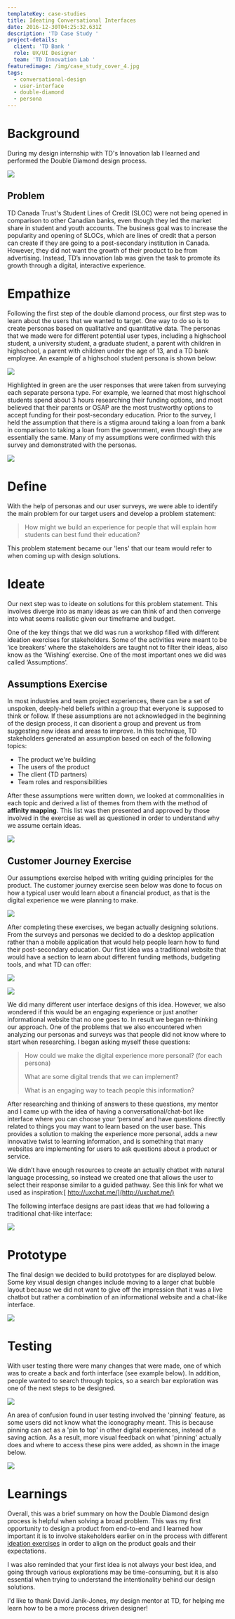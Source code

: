 ```yaml
---
templateKey: case-studies
title: Ideating Conversational Interfaces
date: 2016-12-30T04:25:32.631Z
description: 'TD Case Study '
project-details:
  client: 'TD Bank '
  role: UX/UI Designer
  team: 'TD Innovation Lab '
featuredimage: /img/case_study_cover_4.jpg
tags:
  - conversational-design
  - user-interface
  - double-diamond
  - persona
---
```

# Background

During my design internship with TD's Innovation lab I learned and performed the Double Diamond design process.

![](/img/double_diamond.png)

## Problem

TD Canada Trust's Student Lines of Credit (SLOC) were not being opened in comparison to other Canadian banks, even though they led the market share in student and youth accounts. The business goal was to increase the popularity and opening of SLOCs, which are lines of credit that a person can create if they are going to a post-secondary institution in Canada. However, they did not want the growth of their product to be from advertising. Instead, TD’s innovation lab was given the task to promote its growth through a digital, interactive experience.

# Empathize

Following the first step of the double diamond process, our first step was to learn about the users that we wanted to target. One way to do so is to create personas based on qualitative and quantitative data. The personas that we made were for different potential user types, including a highschool student, a university student, a graduate student, a parent with children in highschool, a parent with children under the age of 13, and a TD bank employee. An example of a highschool student persona is shown below: 

![](/img/persona.png)

Highlighted in green are the user responses that were taken from surveying each separate persona type. For example, we learned that most highschool students spend about 3 hours researching their funding options, and most believed that their parents or OSAP are the most trustworthy options to accept funding for their post-secondary education. Prior to the survey, I  held the assumption that there is a stigma around taking a loan from a bank in comparison to taking a loan from the government, even though they are essentially the same. Many of my assumptions were confirmed with this survey and demonstrated with the personas. 

![](/img/survey_result_rankings.png)

# Define

With the help of personas and our user surveys, we were able to identify the main problem for our target users and develop a problem statement:

> How might we build an experience for people that will explain how students can best fund their education?  

This problem statement became our 'lens' that our team would refer to when coming up with design solutions. 

# Ideate

Our next step was to ideate on solutions for this problem statement. This involves diverge into as many ideas as we can think of and then converge into what seems realistic given our timeframe and budget.

One of the key things that we did was run a workshop filled with different ideation exercises for stakeholders. Some of the activities were meant to be ‘ice breakers’ where the stakeholders are taught not to filter their ideas, also know as the ‘Wishing’ exercise. One of the most important ones we did was called ‘Assumptions’.

## Assumptions Exercise

In most industries and team project experiences, there can be a set of unspoken, deeply-held beliefs within a group that everyone is supposed to think or follow. If these assumptions are not acknowledged in the beginning of the design process, it can disorient a group and prevent us from suggesting new ideas and areas to improve. In this technique, TD stakeholders generated an assumption based on each of the following topics:

* The product we're building
* The users of the product
* The client (TD partners)
* Team roles and responsibilities

After these assumptions were written down, we looked at commonalities in each topic and derived a list of themes from them with the method of **affinity mapping**. This list was then presented and approved by those involved in the exercise as well as questioned in order to understand why we assume certain ideas.

![](/img/assumptions_exercise.png)

## Customer Journey Exercise

Our assumptions exercise helped with writing guiding principles for the product. The customer journey exercise seen below was done to focus on how a typical user would learn about a financial product, as that is the digital experience we were planning to make.

![](/img/customer_journey_map.png)

After completing these exercises, we began actually designing solutions. From the surveys and personas we decided to do a desktop application rather than a mobile application that would help people learn how to fund their post-secondary education. Our first idea was a traditional website that would have a section to learn about different funding methods, budgeting tools, and what TD can offer:

![](/img/information_architecture.png)

![](/img/3split.jpg)

We did many different user interface designs of this idea. However, we also wondered if this would be an engaging experience or just another informational website that no one goes to. In result we began re-thinking our approach. One of the problems that we also encountered when analyzing our personas and surveys was that people did not know where to start when researching. I began asking myself these questions:

> How could we make the digital experience more personal? (for each persona)
>
> What are some digital trends that we can implement? 
>
> What is an engaging way to teach people this information?   

After researching and thinking of answers to these questions, my mentor and I came up with the idea of having a conversational/chat-bot like interface where you can choose your ‘persona’ and have questions directly related to things you may want to learn based on the user base. This provides a solution to making the experience more personal, adds a new innovative twist to learning information, and is something that many websites are implementing for users to ask questions about a product or service.

We didn’t have enough resources to create an actually chatbot with natural language processing, so instead we created one that allows the user to select their response similar to a guided pathway. See this link for what we used as inspiration:[ http://uxchat.me/](http://uxchat.me/)

The following interface designs are past ideas that we had following a traditional chat-like interface:

![](/img/chat_bubbles.jpg)

# Prototype

The final design we decided to build prototypes for are displayed below. Some key visual design changes include moving to a larger chat bubble layout because we did not want to give off the impression that it was a live chatbot but rather a combination of an informational website and a chat-like interface. 

![](/img/final-designs.jpg)

# Testing

With user testing there were many changes that were made, one of which was to create a back and forth interface (see example below). In addition, people wanted to search through topics, so a search bar exploration was one of the next steps to be designed. 

![](/img/back_and_forth.png)

An area of confusion found in user testing involved the 'pinning' feature, as some users did not know what the iconography meant. This is because pinning can act as a 'pin to top' in other digital experiences, instead of a saving action. As a result, more visual feedback on what 'pinning' actually does and where to access these pins were added, as shown in the image below. 

![](/img/pining.png)

# Learnings

Overall, this was a brief summary on how the Double Diamond design process is helpful when solving a broad problem. This was my first opportunity to design a product from end-to-end and I learned how important it is to involve stakeholders earlier on in the process with different[ ideation exercises](https://drive.google.com/open?id=1yz8lkDIJvcjT4OwGs_lV0fIeEQ4Fasu1mrUxQ-czGdk) in order to align on the product goals and their expectations.

I was also reminded that your first idea is not always your best idea, and going through various explorations may be time-consuming, but it is also essential when trying to understand the intentionality behind our design solutions. 

I'd like to thank David Janik-Jones, my design mentor at TD, for helping me learn how to be a more process driven designer!
